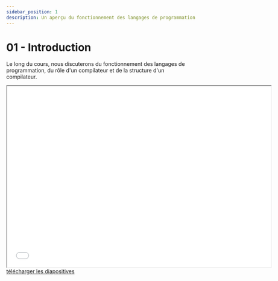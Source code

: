 ```yaml
---
sidebar_position: 1
description: Un aperçu du fonctionnement des langages de programmation.
---
```


# 01 - Introduction

Le long du cours, nous discuterons du fonctionnement des langages de programmation, du rôle d'un compilateur et de la structure d'un compilateur.

<iframe src="/cours/alf_1.pdf" loading="lazy" width="700" height="480">
    Impossible d'afficher le fichier pdf
</iframe>
<a href="/cours/alf_1.pdf" download="alf_1.pdf">télécharger les diapositives</a>
